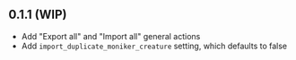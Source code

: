 ## 0.1.1 (WIP)

* Add "Export all" and "Import all" general actions
* Add `import_duplicate_moniker_creature` setting, which defaults to false